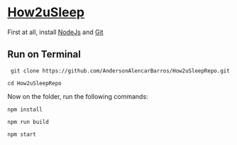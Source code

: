 # [How2uSleep](https://andersonalencarbarros.github.io/How2uSleepRepo/)

First at all, install [NodeJs](https://nodejs.org/en) and [Git](https://git-scm.com/)

## Run on Terminal
``` git clone https://github.com/AndersonAlencarBarros/How2uSleepRepo.git```

```cd How2uSleepRepo```

Now on the folder, run the following commands:

```npm install```

```npm run build```

```npm start```
